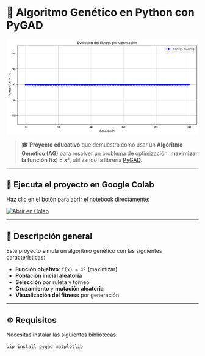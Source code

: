 # 🧬 Algoritmo Genético en Python con PyGAD

![Algoritmo Genético](img/Algoritmo.png)  <!-- Inserta la imagen aquí -->

> 🎓 **Proyecto educativo** que demuestra cómo usar un **Algoritmo Genético (AG)** para resolver un problema de optimización: **maximizar la función f(x) = x²**, utilizando la librería [PyGAD](https://github.com/ahmedfgad/GeneticAlgorithmPython).

---

## 🚀 Ejecuta el proyecto en Google Colab

Haz clic en el botón para abrir el notebook directamente:

[![Abrir en Colab](https://colab.research.google.com/assets/colab-badge.svg)](https://colab.research.google.com/drive/1cGbgCMQdvobuCWQ89TX8ZPke7tZjXg_U?usp=sharing)

---

## 📌 Descripción general

Este proyecto simula un algoritmo genético con las siguientes características:

- **Función objetivo**: `f(x) = x²` (maximizar)
- **Población inicial aleatoria**
- **Selección** por ruleta y torneo
- **Cruzamiento** y **mutación aleatoria**
- **Visualización del fitness** por generación

---

## ⚙️ Requisitos

Necesitas instalar las siguientes bibliotecas:

```bash
pip install pygad matplotlib
